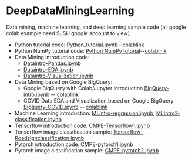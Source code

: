 # DeepDataMiningLearning
Data mining, machine learning, and deep learning sample code (all google colab example need SJSU google account to view).

* Python tutorial code: [Python_tutorial.ipynb](./Python_tutorial.ipynb)--[colablink](https://colab.research.google.com/drive/1KpLTxgvmFzSlmr486zZwfUBUt-U4-ukT?usp=sharing)
* Python NumPy tutorial code: [Python NumPy tutorial](./Python-Numpy.ipynb)--[colablink](https://colab.research.google.com/drive/10CtxFoyTUk5RIPX4MnOOhYYe3DGAitYW?usp=sharing)
* Data Mining introduction code: 
   * [Dataintro-Pandas.ipynb](./Dataintro-Pandas.ipynb)
   * [Dataintro-EDA.ipynb](./Dataintro-EDA.ipynb)
   * [Dataintro-Visualization.ipynb](./Dataintro-Visualization.ipynb)
* Data Mining based on Google BigQuery: 
   * Google BigQuery with Colab/Jupyter introduction [BigQuery-intro.ipynb](./BigQuery-intro.ipynb) -- [colablink](https://colab.research.google.com/drive/1HREJs7dUZfrJaPP2wApPNtaINpe2Rtey?usp=sharing)
   * COVID Data EDA and Visualization based on Google BigQuery [Bigquery-COVID.ipynb](./Bigquery-COVID.ipynb) -- [colablink](https://colab.research.google.com/drive/1By3mkeieOh5-YuIQncUoNlGHEu4liW9s?usp=sharing)
* Machine Learning introduction: [MLIntro-regression.ipynb](./MLIntro-regression.ipynb), [MLIntro2-classification.ipynb](./MLIntro2-classification.ipynb)
* Tensorflow introduction code: [CMPE-Tensorflow1.ipynb](./CMPE-Tensorflow1.ipynb)
* Tensorflow image classification sample: [Tensorflow-Roadsignclassification.ipynb](./Tensorflow-Roadsignclassification.ipynb)
* Pytorch introduction code: [CMPE-pytorch1.ipynb](./CMPE-pytorch1.ipynb)
* Pytorch image classification sample: [CMPE-pytorch2.ipynb](./CMPE-pytorch2.ipynb)
